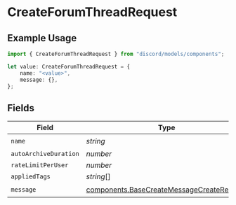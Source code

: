 # CreateForumThreadRequest

## Example Usage

```typescript
import { CreateForumThreadRequest } from "discord/models/components";

let value: CreateForumThreadRequest = {
    name: "<value>",
    message: {},
};
```

## Fields

| Field                                                                                                  | Type                                                                                                   | Required                                                                                               | Description                                                                                            |
| ------------------------------------------------------------------------------------------------------ | ------------------------------------------------------------------------------------------------------ | ------------------------------------------------------------------------------------------------------ | ------------------------------------------------------------------------------------------------------ |
| `name`                                                                                                 | *string*                                                                                               | :heavy_check_mark:                                                                                     | N/A                                                                                                    |
| `autoArchiveDuration`                                                                                  | *number*                                                                                               | :heavy_minus_sign:                                                                                     | N/A                                                                                                    |
| `rateLimitPerUser`                                                                                     | *number*                                                                                               | :heavy_minus_sign:                                                                                     | N/A                                                                                                    |
| `appliedTags`                                                                                          | *string*[]                                                                                             | :heavy_minus_sign:                                                                                     | N/A                                                                                                    |
| `message`                                                                                              | [components.BaseCreateMessageCreateRequest](../../models/components/basecreatemessagecreaterequest.md) | :heavy_check_mark:                                                                                     | N/A                                                                                                    |